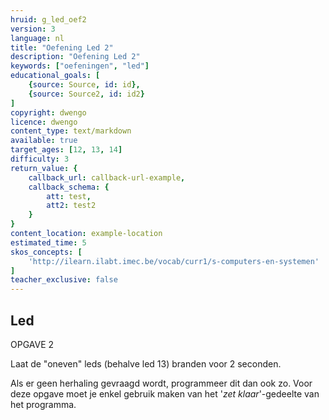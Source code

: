 ```yaml
---
hruid: g_led_oef2
version: 3
language: nl
title: "Oefening Led 2"
description: "Oefening Led 2"
keywords: ["oefeningen", "led"]
educational_goals: [
    {source: Source, id: id}, 
    {source: Source2, id: id2}
]
copyright: dwengo
licence: dwengo
content_type: text/markdown
available: true
target_ages: [12, 13, 14]
difficulty: 3
return_value: {
    callback_url: callback-url-example,
    callback_schema: {
        att: test,
        att2: test2
    }
}
content_location: example-location
estimated_time: 5
skos_concepts: [
    'http://ilearn.ilabt.imec.be/vocab/curr1/s-computers-en-systemen'
]
teacher_exclusive: false
---
```

## Led

OPGAVE 2

Laat de "oneven" leds (behalve led 13) branden voor 2 seconden.

<div class="alert alert-box alert-danger">Als er geen herhaling gevraagd wordt, programmeer dit dan ook zo. Voor deze opgave moet je enkel gebruik maken van het '<em>zet klaar</em>'-gedeelte van het programma.
</div>